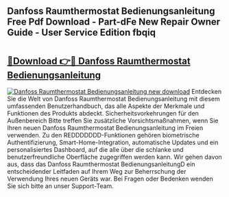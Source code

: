 ## Danfoss Raumthermostat Bedienungsanleitung Free Pdf Download - Part-dFe New Repair Owner Guide - User Service Edition fbqiq

# <h2><a href="http://df1jxmm.blite.top/?on=Danfoss+Raumthermostat+Bedienungsanleitung">🔗Download 👉🔴 Danfoss Raumthermostat Bedienungsanleitung</a></h2>

[![Danfoss Raumthermostat Bedienungsanleitung new download](https://i.imgur.com/lujVjoI.png)](http://df1jxmm.blite.top/?on=Danfoss+Raumthermostat+Bedienungsanleitung)
Entdecken Sie die Welt von Danfoss Raumthermostat Bedienungsanleitung mit diesem umfassenden Benutzerhandbuch, das alle Aspekte der Merkmale und Funktionen des Produkts abdeckt. Sicherheitsvorkehrungen für den Außenbereich Bitte treffen Sie zusätzliche Vorsichtsmaßnahmen, wenn Sie Ihren neuen Danfoss Raumthermostat Bedienungsanleitung im Freien verwenden. Zu den REDDDDDDD-Funktionen gehören biometrische Authentifizierung, Smart-Home-Integration, automatische Updates und ein personalisiertes Dashboard, auf die alle über die schlanke und benutzerfreundliche Oberfläche zugegriffen werden kann. Wir gehen davon aus, dass das Danfoss Raumthermostat BedienungsanleitungD ein entscheidender Leitfaden auf Ihrem Weg zur Beherrschung der Verwendung Ihres neuen Geräts war. Bei Fragen oder Bedenken wenden Sie sich bitte an unser Support-Team.
